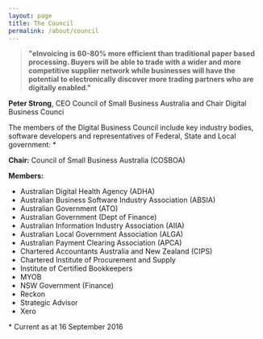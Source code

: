 ```yaml
---
layout: page
title: The Council
permalink: /about/council
---
```



> **"eInvoicing is 60-80% more efficient than traditional paper based processing. Buyers will be able to trade with a wider and more competitive supplier network while businesses will have the potential to electronically discover more trading partners who are digitally enabled."**

**Peter Strong**, CEO Council of Small Business Australia and Chair Digital Business Counci


The members of the Digital Business Council include key industry bodies, software developers and representatives of Federal, State and Local government: \*

**Chair:**  Council of Small Business Australia (COSBOA)


**Members:**

- Australian Digital Health Agency (ADHA)
- Australian Business Software Industry Association (ABSIA)
- Australian Government (ATO)
- Australian Government (Dept of Finance)
- Australian Information Industry Association (AIIA)
- Australian Local Government Association (ALGA)
- Australian Payment Clearing Association (APCA)
- Chartered Accountants Australia and New Zealand (CIPS)
- Chartered Institute of Procurement and Supply
- Institute of Certified Bookkeepers
- MYOB
- NSW Government (Finance)
- Reckon
- Strategic Advisor
- Xero

\* Current as at 16 September 2016
